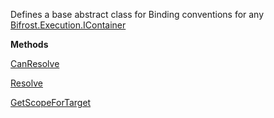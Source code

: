 Defines a base abstract class for Binding conventions for any [Bifrost.Execution.IContainer](Bifrost.Execution.IContainer)

**Methods**

[CanResolve](Bifrost.Execution.IBindingConvention.CanResolve)


[Resolve](Bifrost.Execution.IBindingConvention.Resolve)


[GetScopeForTarget](Bifrost.Execution.BaseConvention.GetScopeForTarget)
